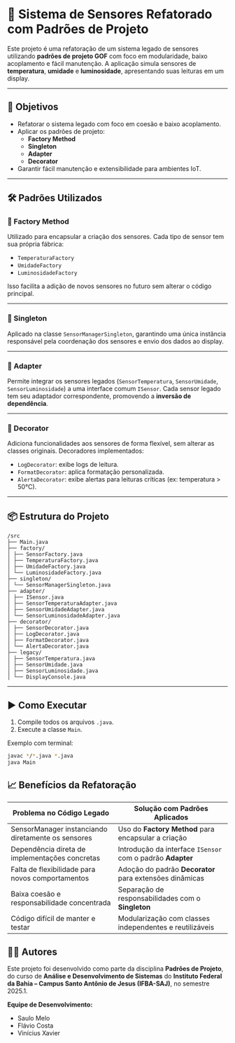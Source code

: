 # 📡 Sistema de Sensores Refatorado com Padrões de Projeto

Este projeto é uma refatoração de um sistema legado de sensores utilizando **padrões de projeto GOF** com foco em modularidade, baixo acoplamento e fácil manutenção. A aplicação simula sensores de **temperatura**, **umidade** e **luminosidade**, apresentando suas leituras em um display.

---

## 🎯 Objetivos

- Refatorar o sistema legado com foco em coesão e baixo acoplamento.
- Aplicar os padrões de projeto:
  - **Factory Method**
  - **Singleton**
  - **Adapter**
  - **Decorator**
- Garantir fácil manutenção e extensibilidade para ambientes IoT.

---

## 🛠️ Padrões Utilizados

### 🔨 Factory Method

Utilizado para encapsular a criação dos sensores. Cada tipo de sensor tem sua própria fábrica:

- `TemperaturaFactory`
- `UmidadeFactory`
- `LuminosidadeFactory`

Isso facilita a adição de novos sensores no futuro sem alterar o código principal.

---

### 🧩 Singleton

Aplicado na classe `SensorManagerSingleton`, garantindo uma única instância responsável pela coordenação dos sensores e envio dos dados ao display.

---

### 🔌 Adapter

Permite integrar os sensores legados (`SensorTemperatura`, `SensorUmidade`, `SensorLuminosidade`) a uma interface comum `ISensor`. Cada sensor legado tem seu adaptador correspondente, promovendo a **inversão de dependência**.

---

### 🎁 Decorator

Adiciona funcionalidades aos sensores de forma flexível, sem alterar as classes originais. Decoradores implementados:

- `LogDecorator`: exibe logs de leitura.
- `FormatDecorator`: aplica formatação personalizada.
- `AlertaDecorator`: exibe alertas para leituras críticas (ex: temperatura > 50°C).

---

## 📦 Estrutura do Projeto

    /src
    ├── Main.java
    ├── factory/
    │ ├── SensorFactory.java
    │ ├── TemperaturaFactory.java
    │ ├── UmidadeFactory.java
    │ └── LuminosidadeFactory.java
    ├── singleton/
    │ └── SensorManagerSingleton.java
    ├── adapter/
    │ ├── ISensor.java
    │ ├── SensorTemperaturaAdapter.java
    │ ├── SensorUmidadeAdapter.java
    │ └── SensorLuminosidadeAdapter.java
    ├── decorator/
    │ ├── SensorDecorator.java
    │ ├── LogDecorator.java
    │ ├── FormatDecorator.java
    │ └── AlertaDecorator.java
    ├── legacy/
    │ ├── SensorTemperatura.java
    │ ├── SensorUmidade.java
    │ ├── SensorLuminosidade.java
    │ └── DisplayConsole.java


---

## ▶️ Como Executar

1. Compile todos os arquivos `.java`.
2. Execute a classe `Main`.

Exemplo com terminal:
```bash
javac */*.java *.java
java Main
```

## 📈 Benefícios da Refatoração

| Problema no Código Legado                            | Solução com Padrões Aplicados                             |
|-------------------------------------------------------|-----------------------------------------------------------|
| SensorManager instanciando diretamente os sensores    | Uso do **Factory Method** para encapsular a criação       |
| Dependência direta de implementações concretas        | Introdução da interface `ISensor` com o padrão **Adapter**|
| Falta de flexibilidade para novos comportamentos      | Adoção do padrão **Decorator** para extensões dinâmicas   |
| Baixa coesão e responsabilidade concentrada           | Separação de responsabilidades com o **Singleton**        |
| Código difícil de manter e testar                     | Modularização com classes independentes e reutilizáveis   |



## 👨‍💻 Autores

Este projeto foi desenvolvido como parte da disciplina **Padrões de Projeto**, do curso de **Análise e Desenvolvimento de Sistemas** do **Instituto Federal da Bahia – Campus Santo Antônio de Jesus (IFBA-SAJ)**, no semestre 2025.1.

**Equipe de Desenvolvimento:**
- Saulo Melo
- Flávio Costa
- Vinícius Xavier

